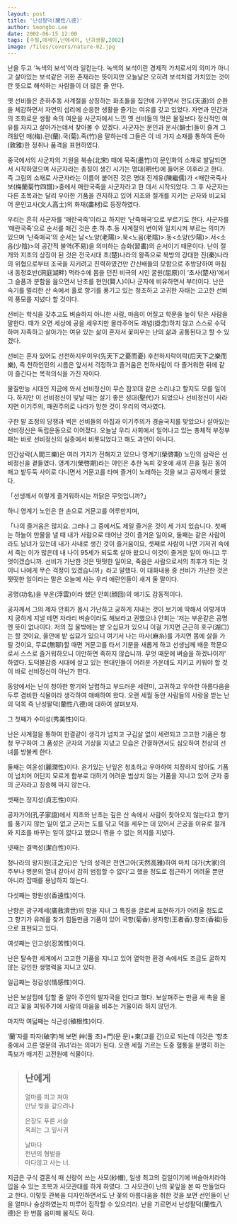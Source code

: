 ```yaml
---
layout: post
title: '난성팔덕(蘭性八德)'
author: Seongbo.Lee
date: 2002-06-15 12:00
tags: [수필,에세이,난에세이, 난과생활,2002]
image: /files/covers/nature-02.jpg
---
```


난을 두고 ‘녹색의 보석’이라 일컫는다.
녹색의 보석이란 경제적 가치로서의 의미가 아니고 살아있는 보석같은 귀한 존재라는 뜻이지만 오늘날은 오히려 보석처럼 가치있는 것이란 뜻으로 해석하는 사람들이 더 많은 줄 안다.

옛 선비들은 춘하추동 사계절을 상징하는 화초들을 집안에 가꾸면서 천도(天道)의 순환을 체감하면서 자연의 섭리에 순응한 생활을 즐기는 여유를 갖고 있었다. 자연과 인간과의 조화로운 생활 속의 여운을 사군자에서 느낀 옛 선비들의 멋은 물질보다 정신적인 여유를 자지고 살아가는데서 찾아볼 수 있겠다.
사군자는 문인과 운사(韻士)들이 즐겨 그려왔던 매(梅)․란(蘭)․국(菊)․죽(竹)을 말하는데 그들은 이 네 가지 소재를 통하여 돈아(敦雅)한 정취나 품격을 표현하였다.

중국에서의 사군자의 기원을 북송(北宋) 때에 묵죽(墨竹)이 문인화의 소재로 발달되면서 시작하였으며 사군자라는 총칭이 생긴 시기는 명대(明代)에 들어온 이후라고 한다. 즉 그림의 소재로 사군자라는 이름이 붙어진 것은 명대 진계유(陳繼儒)가 <매란국죽사보(梅蘭菊竹四譜)>중에서 매란국죽을 사군자라고 한 데서 시작되었다.
그 후 사군자는 다른 초목과는 달리 우아한 기품을 견지하고 있어 지조와 절개를 지키는 군자와 비교되어 문인고사(文人高士)의 화재(畵材)로 등장하였다.

우리는 흔히 사군자를 ‘매란국죽’이라고 하지만 ‘난죽매국’으로 부르기도 한다. 사군자를 ‘매란국죽’으로 순서를 매긴 것은 춘․하․추․동 사계절의 변이와 일치시켜 부르는 의미가 있으며 ‘난죽매국’의 순서는 남<노양(老陽)>․북<노음(老陰)>․동<소양(少陽)>․서<소음(少陰)>의 공간적 불역(不易)을 의미하는 습화(習畵)의 순서이기 때문이다.
난이 절개와 지조의 상징이 된 것은 전국시대 초(楚)나라의 왕족으로 북방의 강대한 진(秦)나라의 위협으로부터 조국을 지키려고 진력하였건만 간신배들의 모함으로 추방당하여 마침내 동정호반(洞庭湖畔) 멱라수에 몸을 던진 비극의 시인 굴원(屈原)이 ‘초사(楚사)’에서 그 슬픔과 분함을 읊으면서 난초를 현인(賢人)이나 군자에 비유하면서 부터이다.
난은 속기를 멀리한 산 속에서 홀로 향기를 풍기고 있는 청초하고 고귀한 자태는 고고한 선비의 풍모를 지녔다 할 것이다.

선비는 학식을 갖추고도 벼슬하지 아니한 사람, 마음이 어질고 학문을 높이 닦은 사람을 말한다. 때가 오면 세상에 공을 세우지만 몰라주어도 괘념(掛念)하지 않고 스스로 수덕하며 자족하고 살아가는 여유 있는 삶이 혼자서 꽃피우는 난의 삶과 공통된다고 할 수 있겠다.

선비는 혼자 있어도 선천하지우이우(先天下之憂而憂) 후천하지락이락(后天下之樂而樂), 즉 천하인민의 시름은 앞서서 걱정하고 즐거움은 천하사람이 다 즐거워한 뒤에 같이 즐긴다는 목적의식을 가진 자이다.

물질만능 시대인 지금에 와서 선비정신이 무슨 잠꼬대 같은 소리냐고 할지도 모를 일이다. 하지만 이 선비정신이 빛날 때는 살기 좋은 성대(聖代)가 되었으나 선비정신이 사라지면 이기주의, 패권주의로 나라가 망한 것이 우리의 역사였다.

구한 말 조정의 당쟁과 썩은 선비들의 아집과 이기주의가 경술국치를 맞았으나 살아있는 선비정신은 독립운동으로 이어졌다. 오늘날 우리 사회에서 일어나고 있는 총체적 부정부패는 바로 선비정신의 실종에서 비롯되었다고 해도 과언이 아니다.

인간삼락(人間三樂)은 여러 가지가 전해지고 있으나 영계기(榮啓期) 노인의 삼락은 선비정신을 곁들였다. 영계기(榮啓期)라는 야인은 추한 녹피 갖옷에 새끼 끈을 질끈 동여매고 밭두둑 사이로 다니면서 거문고를 타며 즐거이 노래하는 것을 보고 공자께서 물었다.

「선생께서 이렇게 즐거워하시는 까닭은 무엇입니까?」

하니 영계기 노인은 한 손으로 거문고를 어루만지며,

「나의 즐거움은 많지요. 그러나 그 중에서도 제일 즐거운 것이 세 가지 있습니다. 첫째는 하늘이 만물을 낼 때 내가 사람으로 태어난 것이 즐거운 일이요, 둘째는 같은 사람이라도 남녀가 있는데 내가 사내로 생긴 것이 즐거움이요, 셋째로 사람이 나면 기저귀 속에서 죽는 이가 많은데 내 나이 95세가 되도록 살아 왔으니 이것이 즐거운 일이 아니고 무엇이겠습니까. 선비가 가난한 것은 떳떳한 일이요, 죽음은 사람으로서의 최후가 되는 것이니 나에게 무슨 걱정이 있겠습니까」라고 말했다.
이 대화내용 중 선비가 가난한 것은 떳떳한 일이라는 말은 오늘에 사는 우리 애란인들이 새겨 둘 말이다.

공명(功名)을 부운(浮雲)이라 했던 안회(顔回)의 얘기도 감동적이다.

공자께서 그의 제자 안회가 몹시 가난하고 궁하게 지내는 것이 보기에 딱해서 이렇게까지 궁하게 지낼 테면 차라리 벼슬이라도 해보라고 권했으나 안회는 ‘저는 부운같은 공명엔 뜻이 없나이다. 저의 집 울밖에는 밭 오십묘가 있으니 이걸 가지면 근근히 호구(湖口)는 할 것이요, 울안에 밭 십묘가 있으니 여기서 나는 마사(麻糸)를 가지면 몸에 살을 가릴 것이요, 무료(無聊)할 때면 거문고를 타서 기분을 새롭게 하고 선생님께 배운 학문으로서 스스로 즐거워하오니 이만하면 족하지 않습니까. 무엇 때문에 벼슬을 하겠나이까’ 하였다.
도덕불감증 시대에 살고 있는 현대인들이 어려운 가운데도 지키고 키워야 할 것이 바로 선비정신이 아닌가 한다.

동양에서는 난이 청아한 향기와 날렵하고 부드러운 세련미, 고귀하고 우아한 아름다움을 두루 겸비한 식물이라 생각하여 애배하여 왔다. 오랜 세월 동안 사람들의 사랑을 받는 난의 덕목 즉 난성팔덕(蘭性八德)에 대하여 살펴보자.

그 첫째가 수미성(秀美性)이다.

난은 사계절을 통하여 한결같이 생긱가 넘치고 구김살 없이 세련되고 고고한 기품은 청청 무구하여 그 품성은 군자의 기상을 지녔고 모습은 간결하면서도 심오하여 천상의 선녀를 방불케 한다.

둘째는 여윤성(麗潤性)이다.
윤기있는 난잎은 청초하고 우아하여 치장하지 않아도 기품이 넘치어 어딘지 모르게 함부로 대하기 어려운 범상치 않는 기품을 지니고 있어 군자 중의 군자라고 칭송해 마지 않는다.

셋째는 정지성(貞志性)이다.

공자가어(孔子家語)에서 지초와 난초는 깊은 산 속에서 사람이 찾아오지 않는다고 향기를 풍기지 않는 일이 없고 군자는 도를 닦고 덕을 세우는 데 있어서 곤궁을 이유로 절개와 지조를 바꾸는 일이 없다고 했으니 꺾을 수 없는 의지를 지녔다.

넷째는 결백성(潔白性)이다.

청나라의 왕지원(汪之元)은 ‘난의 성격은 천연고아(天然高雅)하여 마치 대가(大家)의 주부나 명문의 열녀 같아서 감히 범접할 수 없다’고 했을 정도로 접근하기 어려울 뿐만 아니라 잡때를 용납하지 않는다.

다섯째는 향원성(香遠性)이다.

난향은 광구제세(廣救濟世)의 향을 지녀 그 특징을 글로써 표현하기가 어려울 정도로 그 향기가 유례를 찾기 힘들만큼 기품이 있어 국향(菊香)․왕자향(王者香)․향조(香祖)등으로 표현되고 있다.

여섯째는 인고성(忍苦性)이다.

난은 탈속한 세계에서 고고한 기품을 지니고 있어 열악한 환경 속에서도 조금도 굴하지 않는 강인한 생명력을 지니고 있다.

일곱째는 정감성(情感性)이다.

난은 보살핌에 답할 줄 알아 주인의 발자국을 안다고 했다. 보살펴주는 만큼 새 촉을 올리고 꽃을 피워주기에 사람의 마음을 비추는 거울이라 하지 않던가.

마지막 여덟째는 식근성(殖根性)이다. 

‘蘭’자를 파자(破字)해 보면 艸(풀 초)+門(문 문)+柬(고를 간)으로 되는데 이것은 ‘향초 중에서 고른 명문의 귀녀’라는 의미가 된다. 오랜 세월 기르는 도중 혈통을 분명히 하는 족보가 매겨진 고전원예 식물이다.

> ## 난에게
>
>얼마를 피고 져야<br />
>만냥 빚을 갚으려나
>
>은장도 푸른 서슬<br />
>옥죄는 그 잎사귀
>
>날마다<br />
>천년의 형벌을<br />
>마다않고 사는 너.

지금은 구식 결혼식 때 신랑이 쓰는 사모(紗帽), 일생 최고의 길일이기에 벼슬아치라야 입을 수 있는 조복과 사모관대를 하게 하였다. 그 사모관이 난의 꽃잎을 본 따 만들었다고 한다. 이렇듯 관복을 디자인하면서도 난 꽃의 아름다움을 취한 것을 보면 선인들이 난을 얼마나 숭상하였는지 미루어 짐작할 수 있으리라.
난을 기르면서 난성팔덕(蘭性八德)은 한 번쯤 음미해 봄직도 하다.
